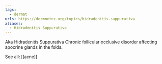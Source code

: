 ```yaml
---
tags:
  - dermat
urls: https://dermnetnz.org/topics/hidradenitis-suppurativa
aliases:
  - Hidradenitis Suppurativa
---
```

Aka Hidradenitis Suppurativa
Chronic follicular occlusive disorder affecting apocrine glands in the folds.

See all: [[acne]]